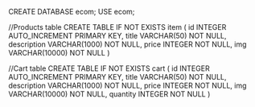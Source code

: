 CREATE DATABASE ecom;
USE ecom;

//Products table
CREATE TABLE IF NOT EXISTS item (
        id INTEGER AUTO_INCREMENT PRIMARY KEY,
        title VARCHAR(50) NOT NULL,
        description VARCHAR(1000) NOT NULL,
        price INTEGER NOT NULL,
        img VARCHAR(10000) NOT NULL
    )

//Cart table
CREATE TABLE IF NOT EXISTS cart (
        id INTEGER AUTO_INCREMENT PRIMARY KEY,
        title VARCHAR(50) NOT NULL,
        description VARCHAR(1000) NOT NULL,
        price INTEGER NOT NULL,
        img VARCHAR(10000) NOT NULL,
        quantity INTEGER NOT NULL
    )
